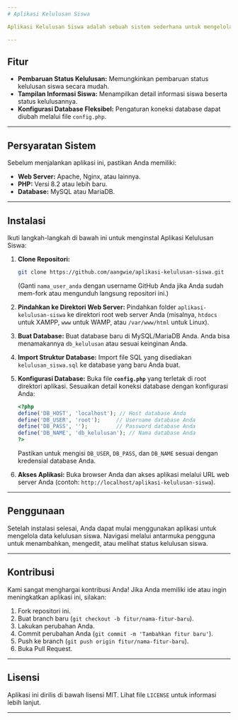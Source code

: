 ```yaml
---
# Aplikasi Kelulusan Siswa

Aplikasi Kelulusan Siswa adalah sebuah sistem sederhana untuk mengelola dan menampilkan informasi kelulusan siswa. Aplikasi ini dirancang agar mudah digunakan dan dapat disesuaikan dengan konfigurasi database Anda.

---
```


## Fitur

* **Pembaruan Status Kelulusan:** Memungkinkan pembaruan status kelulusan siswa secara mudah.
* **Tampilan Informasi Siswa:** Menampilkan detail informasi siswa beserta status kelulusannya.
* **Konfigurasi Database Fleksibel:** Pengaturan koneksi database dapat diubah melalui file `config.php`.

---

## Persyaratan Sistem

Sebelum menjalankan aplikasi ini, pastikan Anda memiliki:

* **Web Server:** Apache, Nginx, atau lainnya.
* **PHP:** Versi 8.2 atau lebih baru.
* **Database:** MySQL atau MariaDB.

---

## Instalasi

Ikuti langkah-langkah di bawah ini untuk menginstal Aplikasi Kelulusan Siswa:

1.  **Clone Repositori:**
    ```bash
    git clone https://github.com/aangwie/aplikasi-kelulusan-siswa.git
    ```
    (Ganti `nama_user_anda` dengan username GitHub Anda jika Anda sudah mem-fork atau mengunduh langsung repositori ini.)

2.  **Pindahkan ke Direktori Web Server:**
    Pindahkan folder `aplikasi-kelulusan-siswa` ke direktori root web server Anda (misalnya, `htdocs` untuk XAMPP, `www` untuk WAMP, atau `/var/www/html` untuk Linux).

3.  **Buat Database:**
    Buat database baru di MySQL/MariaDB Anda. Anda bisa menamakannya `db_kelulusan` atau sesuai keinginan Anda.

4.  **Import Struktur Database:**
    Import file SQL yang disediakan `kelulusan_siswa.sql` ke database yang baru Anda buat.

5.  **Konfigurasi Database:**
    Buka file **`config.php`** yang terletak di root direktori aplikasi. Sesuaikan detail koneksi database dengan konfigurasi Anda:

    ```php
    <?php
    define('DB_HOST', 'localhost'); // Host database Anda
    define('DB_USER', 'root');     // Username database Anda
    define('DB_PASS', '');         // Password database Anda
    define('DB_NAME', 'db_kelulusan'); // Nama database Anda
    ?>
    ```
    Pastikan untuk mengisi `DB_USER`, `DB_PASS`, dan `DB_NAME` sesuai dengan kredensial database Anda.

6.  **Akses Aplikasi:**
    Buka browser Anda dan akses aplikasi melalui URL web server Anda (contoh: `http://localhost/aplikasi-kelulusan-siswa`).

---

## Penggunaan

Setelah instalasi selesai, Anda dapat mulai menggunakan aplikasi untuk mengelola data kelulusan siswa. Navigasi melalui antarmuka pengguna untuk menambahkan, mengedit, atau melihat status kelulusan siswa.

---

## Kontribusi

Kami sangat menghargai kontribusi Anda! Jika Anda memiliki ide atau ingin meningkatkan aplikasi ini, silakan:

1.  Fork repositori ini.
2.  Buat branch baru (`git checkout -b fitur/nama-fitur-baru`).
3.  Lakukan perubahan Anda.
4.  Commit perubahan Anda (`git commit -m 'Tambahkan fitur baru'`).
5.  Push ke branch (`git push origin fitur/nama-fitur-baru`).
6.  Buka Pull Request.

---

## Lisensi

Aplikasi ini dirilis di bawah lisensi MIT. Lihat file `LICENSE` untuk informasi lebih lanjut.

---
